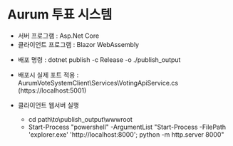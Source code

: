 # Aurum 투표 시스템 
* 서버 프로그램 : Asp.Net Core
* 클라이언트 프로그램 : Blazor WebAssembly

- 배포 명령 : dotnet publish -c Release -o ./publish_output

- 배포시 실제 포트 적용 : AurumVoteSystemClient\Services\VotingApiService.cs (https://localhost:5001)

- 클라이언트 웹서버 실행
	- cd path\to\publish_output\wwwroot
	- Start-Process "powershell" -ArgumentList "Start-Process -FilePath 'explorer.exe' 'http://localhost:8000'; python -m http.server 8000"
